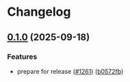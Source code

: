 # Changelog

## [0.1.0](https://github.com/Altinn/altinn-authorization-tmp/compare/Altinn.Authorization.ABAC-v0.0.8...Altinn.Authorization.ABAC-v0.1.0) (2025-09-18)


### Features

* prepare for release ([#1261](https://github.com/Altinn/altinn-authorization-tmp/issues/1261)) ([b0572fb](https://github.com/Altinn/altinn-authorization-tmp/commit/b0572fb4841112cea44511932204475f6ab20824))
